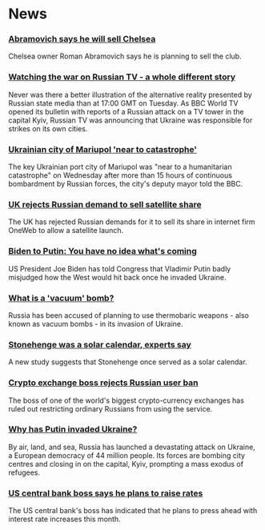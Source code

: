 # News
### [Abramovich says he will sell Chelsea](https://www.bbc.com/sport/football/60585081)
Chelsea owner Roman Abramovich says he is planning to sell the club.
### [Watching the war on Russian TV - a whole different story](https://www.bbc.com/news/world-europe-60571737)
Never was there a better illustration of the alternative reality presented by Russian state media than at 17:00 GMT on Tuesday. As BBC World TV opened its bulletin with reports of a Russian attack on a TV tower in the capital Kyiv, Russian TV was announcing that Ukraine was responsible for strikes on its own cities.
### [Ukrainian city of Mariupol 'near to catastrophe'](https://www.bbc.com/news/world-europe-60585603)
The key Ukrainian port city of Mariupol was "near to a humanitarian catastrophe" on Wednesday after more than 15 hours of continuous bombardment by Russian forces, the city's deputy mayor told the BBC. 
### [UK rejects Russian demand to sell satellite share](https://www.bbc.com/news/uk-politics-60587154)
The UK has rejected Russian demands for it to sell its share in internet firm OneWeb to allow a satellite launch.
### [Biden to Putin: You have no idea what's coming](https://www.bbc.com/news/world-us-canada-60582210)
US President Joe Biden has told Congress that Vladimir Putin badly misjudged how the West would hit back once he invaded Ukraine.
### [What is a 'vacuum' bomb?](https://www.bbc.com/news/business-60571395)
Russia has been accused of planning to use thermobaric weapons - also known as vacuum bombs - in its invasion of Ukraine. 
### [Stonehenge was a solar calendar, experts say](https://www.bbc.com/news/uk-england-bristol-60573527)
A new study suggests that Stonehenge once served as a solar calendar.
### [Crypto exchange boss rejects Russian user ban](https://www.bbc.com/news/technology-60576373)
The boss of one of the world's biggest crypto-currency exchanges has ruled out restricting ordinary Russians from using the service.
### [Why has Putin invaded Ukraine?](https://www.bbc.com/news/world-europe-56720589)
By air, land, and sea, Russia has launched a devastating attack on Ukraine, a European democracy of 44 million people. Its forces are bombing city centres and closing in on the capital, Kyiv, prompting a mass exodus of refugees.
### [US central bank boss says he plans to raise rates](https://www.bbc.com/news/business-60593983)
The US central bank's boss has indicated that he plans to press ahead with interest rate increases this month.
